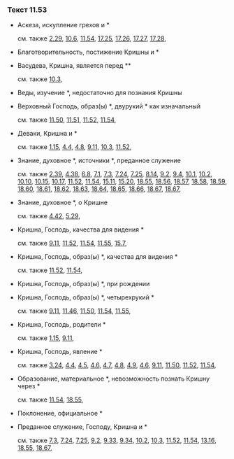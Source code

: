 ### Текст 11.53
	
- Аскеза, искупление грехов и \*

	см. также  [2.29](../02/0229.md),  [10.6](../10/1006.md),  [11.54](../11/1154.md),  [17.25](../17/1725.md),  [17.26](../17/1726.md),  [17.27](../17/1727.md),  [17.28](../17/1728.md), 
	
- Благотворительность, постижение Кришны и \*

	
- Васудева, Кришна, является перед \*\*

	см. также  [10.3](../10/1003.md), 
	
- Веды, изучение \*, недостаточно для познания Кришны

	
- Верховный Господь, образ(ы) \*, двурукий \* как изначальный

	см. также  [11.50](../11/1150.md),  [11.51](../11/1151.md),  [11.52](../11/1152.md),  [11.54](../11/1154.md), 
	
- Деваки, Кришна и \*

	см. также  [1.15](../01/0115.md),  [4.4](../04/0404.md),  [4.8](../04/0408.md),  [9.11](../09/0911.md),  [10.3](../10/1003.md),  [11.52](../11/1152.md), 
	
- Знание, духовное \*, источники \*, преданное служение

	см. также  [2.39](../02/0239.md),  [4.38](../04/0438.md),  [6.8](../06/0608.md),  [7.1](../07/0701.md),  [7.3](../07/0703.md),  [7.24](../07/0724.md),  [7.25](../07/0725.md),  [8.14](../08/0814.md),  [9.2](../09/0902.md),  [9.4](../09/0904.md),  [10.1](../10/1001.md),  [10.2](../10/1002.md),  [10.10](../10/1010.md),  [10.15](../10/1015.md),  [10.17](../10/1017.md),  [11.52](../11/1152.md),  [11.54](../11/1154.md),  [15.11](../15/1511.md),  [15.20](../15/1520.md),  [18.55](../18/1855.md),  [18.56](../18/1856.md),  [18.57](../18/1857.md),  [18.58](../18/1858.md),  [18.59](../18/1859.md),  [18.60](../18/1860.md),  [18.61](../18/1861.md),  [18.62](../18/1862.md),  [18.63](../18/1863.md),  [18.64](../18/1864.md),  [18.65](../18/1865.md),  [18.66](../18/1866.md),  [18.67](../18/1867.md),  [18.67](../18/1867.md), 
	
- Знание, духовное \*, о Кришне

	см. также  [4.42](../04/0442.md),  [5.29](../05/0529.md), 
	
- Кришна, Господь, качества для видения \*

	см. также  [9.11](../09/0911.md),  [11.52](../11/1152.md),  [11.54](../11/1154.md),  [11.55](../11/1155.md),  [15.7](../15/1507.md), 
	
- Кришна, Господь, образ(ы) \*, качества для видения \*

	см. также  [11.52](../11/1152.md),  [11.54](../11/1154.md), 
	
- Кришна, Господь, образ(ы) \*, при рождении

	
- Кришна, Господь, образ(ы) \*, четырехрукий \*

	см. также  [9.11](../09/0911.md),  [11.46](../11/1146.md),  [11.50](../11/1150.md),  [11.54](../11/1154.md),  [11.55](../11/1155.md), 
	
- Кришна, Господь, родители \*

	см. также  [1.15](../01/0115.md),  [9.11](../09/0911.md), 
	
- Кришна, Господь, явление \*

	см. также  [3.24](../03/0324.md),  [4.4](../04/0404.md),  [4.5](../04/0405.md),  [4.6](../04/0406.md),  [4.7](../04/0407.md),  [4.8](../04/0408.md),  [4.9](../04/0409.md),  [4.6](../04/0406.md),  [9.11](../09/0911.md),  [11.50](../11/1150.md),  [11.52](../11/1152.md),  [11.54](../11/1154.md), 
	
- Образование, материальное \*, невозможность познать Кришну через \*

	см. также  [11.54](../11/1154.md),  [18.55](../18/1855.md), 
	
- Поклонение, официальное \*

	
- Преданное служение, Господу, Кришна и \*

	см. также  [7.3](../07/0703.md),  [7.24](../07/0724.md),  [7.25](../07/0725.md),  [9.2](../09/0902.md),  [9.33](../09/0933.md),  [9.34](../09/0934.md),  [10.2](../10/1002.md),  [10.3](../10/1003.md),  [11.52](../11/1152.md),  [11.54](../11/1154.md),  [13.16](../13/1316.md),  [18.55](../18/1855.md),  [18.67](../18/1867.md), 
